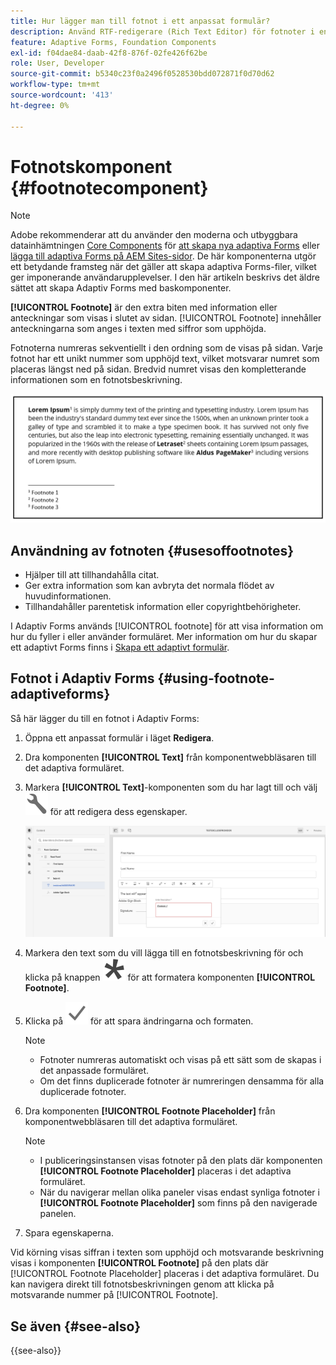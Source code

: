 ```yaml
---
title: Hur lägger man till fotnot i ett anpassat formulär?
description: Använd RTF-redigerare (Rich Text Editor) för fotnoter i en adaptiv form.
feature: Adaptive Forms, Foundation Components
exl-id: f04dae84-daab-42f8-876f-02fe426f62be
role: User, Developer
source-git-commit: b5340c23f0a2496f0528530bdd072871f0d70d62
workflow-type: tm+mt
source-wordcount: '413'
ht-degree: 0%

---
```


# Fotnotskomponent {#footnotecomponent}

>[!NOTE]
>
> Adobe rekommenderar att du använder den moderna och utbyggbara datainhämtningen [Core Components](https://experienceleague.adobe.com/docs/experience-manager-core-components/using/adaptive-forms/introduction.html) för [att skapa nya adaptiva Forms](/help/forms/creating-adaptive-form-core-components.md) eller [lägga till adaptiva Forms på AEM Sites-sidor](/help/forms/create-or-add-an-adaptive-form-to-aem-sites-page.md). De här komponenterna utgör ett betydande framsteg när det gäller att skapa adaptiva Forms-filer, vilket ger imponerande användarupplevelser. I den här artikeln beskrivs det äldre sättet att skapa Adaptiv Forms med baskomponenter.

**[!UICONTROL Footnote]** är den extra biten med information eller anteckningar som visas i slutet av sidan. [!UICONTROL Footnote] innehåller anteckningarna som anges i texten med siffror som upphöjda.

Fotnoterna numreras sekventiellt i den ordning som de visas på sidan. Varje fotnot har ett unikt nummer som upphöjd text, vilket motsvarar numret som placeras längst ned på sidan. Bredvid numret visas den kompletterande informationen som en fotnotsbeskrivning.

![Fotnotsbeskrivning](/help/forms/assets/footnote_description.png)


## Användning av fotnoten {#usesoffootnotes}

* Hjälper till att tillhandahålla citat.
* Ger extra information som kan avbryta det normala flödet av huvudinformationen.
* Tillhandahåller parentetisk information eller copyrightbehörigheter.

I Adaptiv Forms används [!UICONTROL footnote] för att visa information om hur du fyller i eller använder formuläret. Mer information om hur du skapar ett adaptivt Forms finns i [Skapa ett adaptivt formulär](https://experienceleague.adobe.com/docs/experience-manager-cloud-service/content/forms/create-an-adaptive-form/create-an-adaptive-form-on-forms-cs/creating-adaptive-form.html).

## Fotnot i Adaptiv Forms {#using-footnote-adaptiveforms}

Så här lägger du till en fotnot i Adaptiv Forms:
1. Öppna ett anpassat formulär i läget **Redigera**.
1. Dra komponenten **[!UICONTROL Text]** från komponentwebbläsaren till det adaptiva formuläret.
1. Markera **[!UICONTROL Text]**-komponenten som du har lagt till och välj ![cmpr](assets/configure-icon.svg) för att redigera dess egenskaper.

   ![Fotnot i anpassad Forms](/help/forms/assets/footnote_rte.png)

1. Markera den text som du vill lägga till en fotnotsbeskrivning för och klicka på knappen ![stjärna](/help/forms/assets/asterisk.svg) för att formatera komponenten **[!UICONTROL Footnote]**.

1. Klicka på ![check](/help/forms/assets/save_icon.svg) för att spara ändringarna och formaten.

   >[!NOTE]
   >
   >* Fotnoter numreras automatiskt och visas på ett sätt som de skapas i det anpassade formuläret.
   >* Om det finns duplicerade fotnoter är numreringen densamma för alla duplicerade fotnoter.

1. Dra komponenten **[!UICONTROL Footnote Placeholder]** från komponentwebbläsaren till det adaptiva formuläret.
   >[!NOTE]
   >
   >* I publiceringsinstansen visas fotnoter på den plats där komponenten **[!UICONTROL Footnote Placeholder]** placeras i det adaptiva formuläret.
   >* När du navigerar mellan olika paneler visas endast synliga fotnoter i **[!UICONTROL Footnote Placeholder]** som finns på den navigerade panelen.

1. Spara egenskaperna.

Vid körning visas siffran i texten som upphöjd och motsvarande beskrivning visas i komponenten **[!UICONTROL Footnote]** på den plats där [!UICONTROL Footnote Placeholder] placeras i det adaptiva formuläret. Du kan navigera direkt till fotnotsbeskrivningen genom att klicka på motsvarande nummer på [!UICONTROL Footnote].


## Se även {#see-also}

{{see-also}}